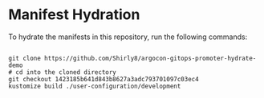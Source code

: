 
# Manifest Hydration

To hydrate the manifests in this repository, run the following commands:

```shell

git clone https://github.com/Shirly8/argocon-gitops-promoter-hydrate-demo
# cd into the cloned directory
git checkout 1423185b641d843b8627a3adc793701097c03ec4
kustomize build ./user-configuration/development
```